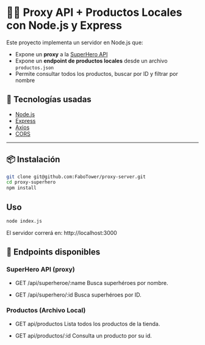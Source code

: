 # 🦸‍♂️ Proxy API + Productos Locales con Node.js y Express

Este proyecto implementa un servidor en Node.js que:

- Expone un **proxy** a la [SuperHero API](https://superheroapi.com/)
- Expone un **endpoint de productos locales** desde un archivo `productos.json`
- Permite consultar todos los productos, buscar por ID y filtrar por nombre

## 🚀 Tecnologías usadas

- [Node.js](https://nodejs.org/)
- [Express](https://expressjs.com/)
- [Axios](https://axios-http.com/)
- [CORS](https://developer.mozilla.org/en-US/docs/Web/HTTP/CORS)

---

## 📦 Instalación

```bash
git clone git@github.com:FaboTower/proxy-server.git
cd proxy-superhero
npm install
```

## Uso
```bash
node index.js
```

El servidor correrá en:
http://localhost:3000

## 🔗 Endpoints disponibles
### SuperHero API (proxy)
- GET /api/superheroe/:name
Busca superhéroes por nombre.

- GET /api/superhero/:id
Busca superhéroes por ID.

### Productos (Archivo Local)
- GET api/productos
Lista todos los productos de la tienda.

- GET api/productos/:id
Consulta un producto por su id.
